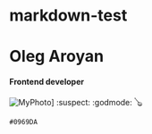 # markdown-test
# Oleg Aroyan
#### Frontend developer

![MyPhoto](https://i.ibb.co/5Fm1tFL/oleg.jpg)]
:suspect:
:godmode:
:banjo:
<!-- This content will not appear in the rendered Markdown -->
`#0969DA`
